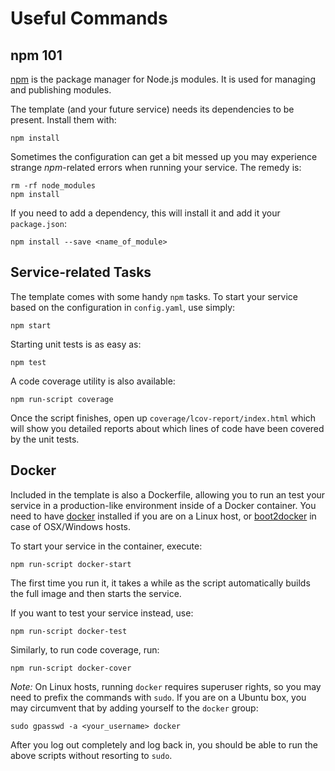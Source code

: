 # Useful Commands

## npm 101

[npm](https://www.npmjs.com/) is the package manager for Node.js modules. It is
used for managing and publishing modules.

The template (and your future service) needs its dependencies to be present.
Install them with:

```
npm install
```

Sometimes the configuration can get a bit messed up you may experience strange
*npm*-related errors when running your service. The remedy is:

```
rm -rf node_modules
npm install
```

If you need to add a dependency, this will install it and add it your
`package.json`:

```
npm install --save <name_of_module>
```

## Service-related Tasks

The template comes with some handy `npm` tasks. To start your service based on
the configuration in `config.yaml`, use simply:

```
npm start
```

Starting unit tests is as easy as:

```
npm test
```

A code coverage utility is also available:

```
npm run-script coverage
```

Once the script finishes, open up `coverage/lcov-report/index.html` which will
show you detailed reports about which lines of code have been covered by the
unit tests.

## Docker

Included in the template is also a Dockerfile, allowing you to run an test your
service in a production-like environment inside of a Docker container. You need
to have [docker](https://www.docker.com/) installed if you are on a Linux host,
or [boot2docker](http://boot2docker.io/) in case of OSX/Windows hosts.

To start your service in the container, execute:

```
npm run-script docker-start
```

The first time you run it, it takes a while as the script automatically builds
the full image and then starts the service.

If you want to test your service instead, use:

```
npm run-script docker-test
```

Similarly, to run code coverage, run:

```
npm run-script docker-cover
```

*Note:* On Linux hosts, running `docker` requires superuser rights, so you may
need to prefix the commands with `sudo`. If you are on a Ubuntu box, you may
circumvent that by adding yourself to the `docker` group:

```
sudo gpasswd -a <your_username> docker
```

After you log out completely and log back in, you should be able to run the
above scripts without resorting to `sudo`.

